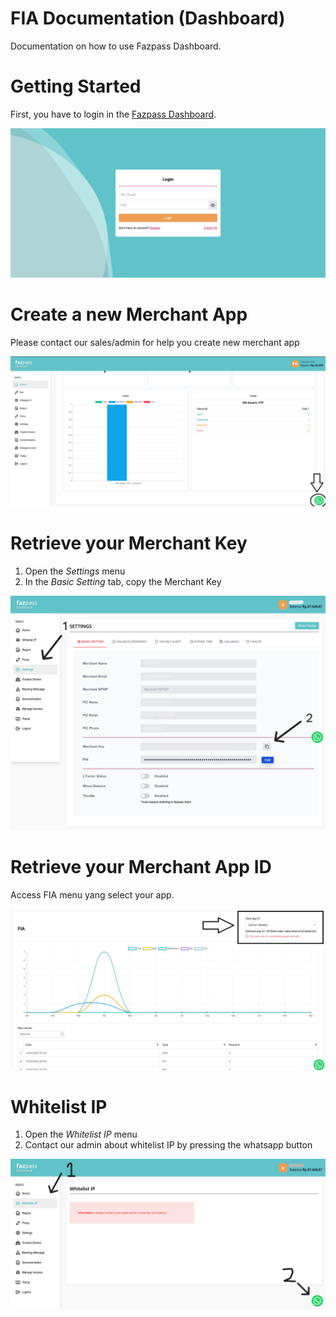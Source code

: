 # FIA Documentation (Dashboard)

Documentation on how to use Fazpass Dashboard.

# Getting Started

First, you have to login in the [Fazpass Dashboard](https://dashboard.fazpass.com/login).

![Fazpass Dashboard](images/dashboard-login.png)

# Create a new Merchant App

Please contact our sales/admin for help you create new merchant app

![Fazpass Dashboard Create Merchant App 1](images/contact-us.png)

# Retrieve your Merchant Key

1. Open the *Settings* menu
2. In the *Basic Setting* tab, copy the Merchant Key

![Fazpass Dashboard Merchant Key](images/dashboard-merchant-key.PNG)

# Retrieve your Merchant App ID

Access FIA menu yang select your app.

![Fazpass Dashboard Merchant App ID](images/merchant-app-id.png)

# Whitelist IP

1. Open the *Whitelist IP* menu
2. Contact our admin about whitelist IP by pressing the whatsapp button

![Fazpass Dashboard Whitelist IP](images/dashboard-whitelist-ip.png)
